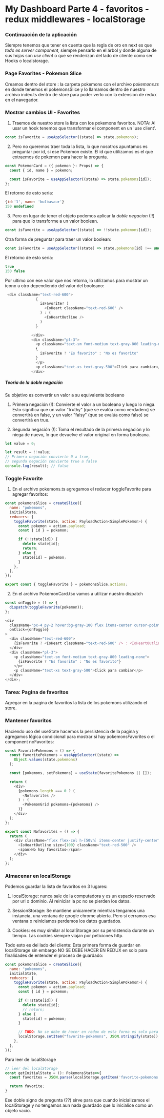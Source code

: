 # My Dashboard Parte 4 - favoritos - redux middlewares - localStorage

### Continuación de la aplicación

Siempre tenemos que tener en cuenta que la regla de oro en next es que _todo es server component_, siempre pensarlo en el árbol y donde alguna de sus hojas son _use client_ o que se renderizan del lado de cliente como ser Hooks o localstorage.

### Page Favorites - Pokemon Slice

Creamos dentro del store : la carpeta pokemons con el archivo _pokemons.ts_ en donde tenemos el pokemonsSlice y lo llamamos dentro de nuestro archivo index.ts dentro de store para poder verlo con la extension de redux en el navegador.

### Mostrar cambios UI - Favorites

1. Traemos de nuestro store la lista con los pokemons favoritos.
   NOTA: Al usar un hook tenemos que transformar el component en un 'use client'.

```js
const isFavorite = useAppSelector((state) => state.pokemons);
```

2. Pero no queremos traer toda la lista, lo que nosotros apuntamos es preguntar por id, si ese Pokemon existe.
   El id que utilizamos es el que extraemos de pokemon para hacer la pregunta.

```js
const PokemonCard = ({ pokemon }: Props) => {
  const { id, name } = pokemon;

  const isFavorite = useAppSelector((state) => state.pokemons[id]);
};
```

El retorno de esto seria:

```js
{id:'1', name: 'bulbasaur'}
150 undefined
```

3. Pero en lugar de tener el objeto podemos aplicar la _doble negacion_ (!!) para que lo transforme a un valor boolean.

```js
const isFavorite = useAppSelector((state) => !!state.pokemons[id]);
```

Otra forma de preguntar para traer un valor boolean:

```js
const isFavorite = useAppSelector((state) => state.pokemons[id] !== undefined);
```

El retorno de esto seria:

```js
true
150 false
```

Por ultimo con ese valor que nos retorna, lo utilizamos para mostrar un icono u otro dependiendo del valor del booleano:

```js
 <div className="text-red-600">
              {
                isFavorite? (
                  <IoHeart className="text-red-600" />
                ) : (
                  <IoHeartOutline />
                )
              }

            </div>
            <div className="pl-3">
              <p className="text-sm font-medium text-gray-800 leading-none">
              {
                isFavorite ? "Es favorito" : "No es favorito"
              }
              </p>
              <p className="text-xs text-gray-500">Click para cambiar</p>
            </div>

```

##### Teoría de la doble negación

Su objetivo es convertir un valor a su equivalente booleano

1. Primera negación (!): Convierte el valor a un booleano y luego lo niega. Esto significa que un valor "truthy" (que se evalúa como verdadero) se convertirá en false, y un valor "falsy" (que se evalúa como falso) se convertirá en true.

2. Segunda negación (!): Toma el resultado de la primera negación y lo niega de nuevo, lo que devuelve el valor original en forma booleana.

```js
let value = 0;

let result = !!value;
// Primera negación convierte 0 a true,
// segunda negación convierte true a false
console.log(result); // false
```

### Toggle Favorite

1. En el archivo pokemons.ts agregamos el reducer toggleFavorite para agregar favoritos:

```js
const pokemonsSlice = createSlice({
  name: "pokemons",
  initialState,
  reducers: {
    toggleFavorite(state, action: PayloadAction<SimplePokemon>) {
      const pokemon = action.payload;
      const { id } = pokemon;

      if (!!state[id]) {
        delete state[id];
        return;
      } else {
        state[id] = pokemon;
      }
    },
  },
});

export const { toggleFavorite } = pokemonsSlice.actions;
```

2. En el archivo PokemonCard.tsx vamos a utilizar nuestro dispatch

```js
const onToggle = () => {
  dispatch(toggleFavorite(pokemon));
};

<div
  className="px-4 py-2 hover:bg-gray-100 flex items-center cursor-pointer"
  onClick={onToggle}
>
  <div className="text-red-600">
    {isFavorite ? <IoHeart className="text-red-600" /> : <IoHeartOutline />}
  </div>
  <div className="pl-3">
    <p className="text-sm font-medium text-gray-800 leading-none">
      {isFavorite ? "Es favorito" : "No es favorito"}
    </p>
    <p className="text-xs text-gray-500">Click para cambiar</p>
  </div>
</div>;
```

### Tarea: Pagina de favoritos

Agregar en la pagina de favoritos la lista de los pokemons utilizando el store.

### Mantener favoritos

Haciendo uso del useState hacemos la persistencia de la pagina y agregamos lógica condicional para mostrar si hay pokemonsFavorites o el component noFavorites:

```js
const FavoritePokemons = () => {
  const favoritePokemons = useAppSelector((state) =>
    Object.values(state.pokemons)
  );

  const [pokemons, setPokemons] = useState(favoritePokemons || []);

  return (
    <div>
      {pokemons.length === 0 ? (
        <Nofavorites />
      ) : (
        <PokemonGrid pokemons={pokemons} />
      )}
    </div>
  );
};

export const Nofavorites = () => {
  return (
    <div className="flex flex-col h-[50vh] items-center justify-center">
      <IoHeartOutline size={100} className="text-red-500" />
      <span>No hay favoritos</span>
    </div>
  );
};
```

### Almacenar en localStorage

Podemos guardar la lista de favoritos en 3 lugares:

1. localStorage: nunca sale de la computadora y es un espacio reservado por url o dominio. Al reiniciar la pc no se pierden los datos.

2. SessionStorage: Se mantiene unicamente mientras tengamos una instancia, una ventana de google chrome abierta. Pero si cerramos esa ventana o reiniciamos perdemos los datos guardados.

3. Cookies: es muy similar al localStorage por su persistencia durante un tiempo. Las cookies siempre viajan por peticiones http.

Todo esto es del lado del cliente: Esta primera forma de guardar en localStorage sin embargo NO SE DEBE HACER EN REDUX en solo para finalidades de entender el proceso de guardado:

```js
const pokemonsSlice = createSlice({
  name: "pokemons",
  initialState,
  reducers: {
    toggleFavorite(state, action: PayloadAction<SimplePokemon>) {
      const pokemon = action.payload;
      const { id } = pokemon;

      if (!!state[id]) {
        delete state[id];
        // return;
      } else {
        state[id] = pokemon;
      }

      // TODO: No se debe de hacer en redux de esta forma es solo para finalidad de entendimiento
      localStorage.setItem("favorite-pokemons", JSON.stringify(state));
    },
  },
});
```
Para leer de localStorage 

```js
// leer del localStorage
const getInitialState = (): PokemonsState=>{
  const favorites = JSON.parse(localStorage.getItem('favorite-pokemons') ?? '{}');

  return favorite;  
}
```

Ese doble signo de pregunta (??) sirve para que cuando inicializamos el localStorage y no tengamos aun nada guardado  que lo inicialice como un objeto vacio.